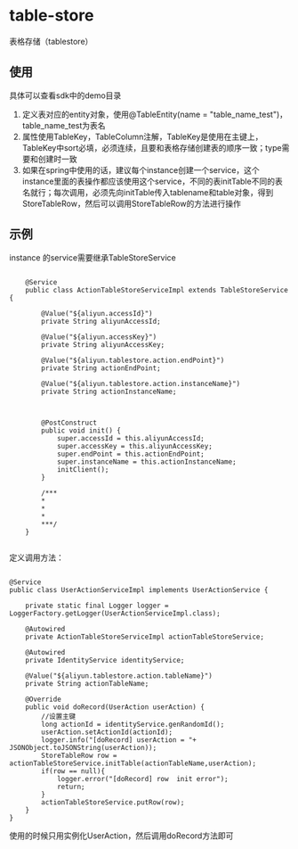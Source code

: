 # table-store
表格存储（tablestore）

## 使用
具体可以查看sdk中的demo目录

1. 定义表对应的entity对象，使用@TableEntity(name = "table_name_test")，table_name_test为表名
2. 属性使用TableKey，TableColumn注解，TableKey是使用在主键上，TableKey中sort必填，必须连续，且要和表格存储创建表的顺序一致；type需要和创建时一致
3. 如果在spring中使用的话，建议每个instance创建一个service，这个instance里面的表操作都应该使用这个service，不同的表initTable不同的表名就行；每次调用，必须先向initTable传入tablename和table对象，得到StoreTableRow，然后可以调用StoreTableRow的方法进行操作


## 示例
instance 的service需要继承TableStoreService

```

	@Service
	public class ActionTableStoreServiceImpl extends TableStoreService {
	
	    @Value("${aliyun.accessId}")
	    private String aliyunAccessId;
	
	    @Value("${aliyun.accessKey}")
	    private String aliyunAccessKey;
	
	    @Value("${aliyun.tablestore.action.endPoint}")
	    private String actionEndPoint;
	
	    @Value("${aliyun.tablestore.action.instanceName}")
	    private String actionInstanceName;
	    
	    
	
	    @PostConstruct
	    public void init() {
	        super.accessId = this.aliyunAccessId;
	        super.accessKey = this.aliyunAccessKey;
	        super.endPoint = this.actionEndPoint;
	        super.instanceName = this.actionInstanceName;
	        initClient();
	    }
	    
	    /***
	    *
	    *
	    *
	    ***/
	}
	
```

定义调用方法：

```

@Service
public class UserActionServiceImpl implements UserActionService {

    private static final Logger logger = LoggerFactory.getLogger(UserActionServiceImpl.class);

    @Autowired
    private ActionTableStoreServiceImpl actionTableStoreService;

    @Autowired
    private IdentityService identityService;

    @Value("${aliyun.tablestore.action.tableName}")
    private String actionTableName;

    @Override
    public void doRecord(UserAction userAction) {
        //设置主键
        long actionId = identityService.genRandomId();
        userAction.setActionId(actionId);
        logger.info("[doRecord] userAction = "+ JSONObject.toJSONString(userAction));
        StoreTableRow row = actionTableStoreService.initTable(actionTableName,userAction);
        if(row == null){
            logger.error("[doRecord] row  init error");
            return;
        }
        actionTableStoreService.putRow(row);
    }
}

```

使用的时候只用实例化UserAction，然后调用doRecord方法即可